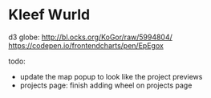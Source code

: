 # Kleef Wurld

d3 globe: http://bl.ocks.org/KoGor/raw/5994804/
https://codepen.io/frontendcharts/pen/EpEgox

todo:
- update the map popup to look like the project previews
- projects page: finish adding wheel on projects page
